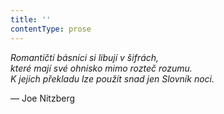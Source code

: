 ```yaml
---
title: ''
contentType: prose
---
```


_Romantičtí básníci si libují v šifrách,  
které mají své ohnisko mimo rozteč rozumu.  
K jejich překladu lze použít snad jen Slovník noci._

— Joe Nitzberg

